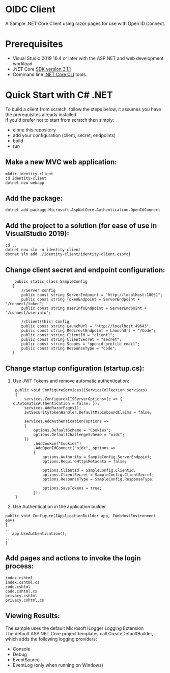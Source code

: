 # OIDC Client
A Sample .NET Core Client using razor pages for use with Open ID Connect.  


# Prerequisites  
* Visual Studio 2019 16.4 or later with the ASP.NET and web development workload  
* .NET Core [SDK version 3.1.1](https://aka.ms/dotnet-download)  
* Command line [.NET Core CLI](https://docs.microsoft.com/en-us/dotnet/core/tools/) tools.  


# Quick Start with C# .NET  

To build a client from scratch, follow the steps below, it assumes you have the prerequisites already installed.  
If you'd prefer not to start from scratch then simply:  
* clone this repository  
* add your configuration (client, secret, endpoints)  
* build  
* run

## Make a new MVC web application:  
`mkdir identity-client`  
`cd identity-client`  
`dotnet new webapp`  
## Add the package:  
`dotnet add package Microsoft.AspNetCore.Authentication.OpenIdConnect`  
## Add the project to a solution (for ease of use in VisualStudio 2019):  
`cd ..`  
`dotnet new sln -n identity-client`  
`dotnet sln add ./identity-client/identity-client.csproj`  
 
 
 ## Change client secret and endpoint configuration:  
 
 ```
     public static class SampleConfig
    {
        //Server config
        public const string ServerEndpoint = "http://localhost:10051";
        public const string TokenEndpoint = ServerEndpoint + "/connect/token";
        public const string UserInfoEndpoint = ServerEndpoint + "/connect/userinfo";

        //Client(this) Config
        public const string LaunchUrl = "http://localhost:49643";  
        public const string RedirectEndpoint = LaunchUrl + "/Code";  
        public const string ClientId = "client1";
        public const string ClientSecret = "secret";
        public const string Scopes = "openid profile email";
        public const string ResponseType = "code";
    }
 ```
 
 ## Change startup configuration (startup.cs):  
 
1. Use JWT Tokens and remove automatic authentication:  

        public void ConfigureServices(IServiceCollection services)
        {
            services.Configure<IISServerOptions>(c => { c.AutomaticAuthentication = false; });
            services.AddRazorPages();
            JwtSecurityTokenHandler.DefaultMapInboundClaims = false;

            services.AddAuthentication(options =>
            {
                options.DefaultScheme = "Cookies";
                options.DefaultChallengeScheme = "oidc";
            })
                .AddCookie("Cookies")
                .AddOpenIdConnect("oidc", options =>
                {
                    options.Authority = SampleConfig.ServerEndpoint;
                    options.RequireHttpsMetadata = false;

                    options.ClientId = SampleConfig.ClientId;
                    options.ClientSecret = SampleConfig.ClientSecret;
                    options.ResponseType = SampleConfig.ResponseType;

                    options.SaveTokens = true;
                });
        }

2. Use Authentication in the application builder  

```
public void Configure(IApplicationBuilder app, IWebHostEnvironment env)
{  
...  
   app.UseAuthentication();   
...  
}  
```  
 
 
 ## Add pages and actions to invoke the login process:
 
 ```
 index.cshtml  
 index.cshtml.cs  
 code.cshtml  
 code.cshtml.cs  
 privacy.cshtml  
 privacy.cshtml.cs  
  ```
 
## Viewing Results:  
 
The sample uses the default Microsoft ILogger Logging Extension  
The default ASP.NET Core project templates call CreateDefaultBuilder, which adds the following logging providers:

* Console  
* Debug  
* EventSource  
* EventLog (only when running on Windows)

 
